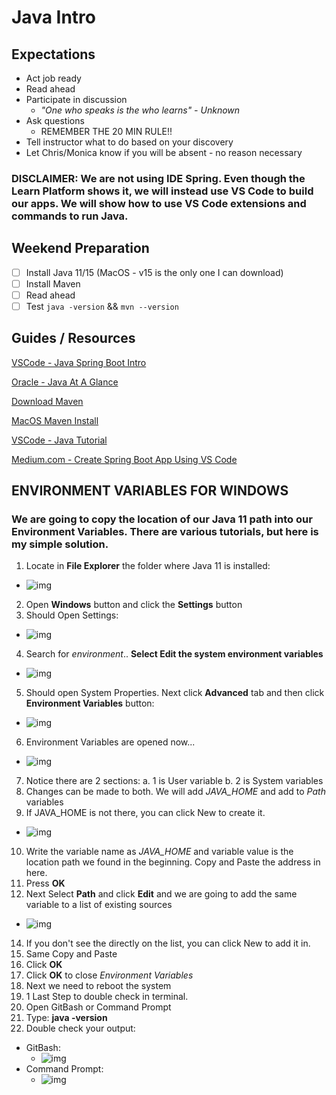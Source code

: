 # Java Intro

## Expectations

- Act job ready
- Read ahead
- Participate in discussion
  - _"One who speaks is the who learns" - Unknown_
- Ask questions
  - REMEMBER THE 20 MIN RULE!!
- Tell instructor what to do based on your discovery
- Let Chris/Monica know if you will be absent - no reason necessary

### DISCLAIMER: We are not using IDE Spring. Even though the Learn Platform shows it, we will instead use VS Code to build our apps. We will show how to use VS Code extensions and commands to run Java.

## Weekend Preparation

- [ ] Install Java 11/15 (MacOS - v15 is the only one I can download)
- [ ] Install Maven
- [ ] Read ahead
- [ ] Test `java -version` && `mvn --version`

## Guides / Resources

[VSCode - Java Spring Boot Intro](https://code.visualstudio.com/docs/java/java-spring-boot)

[Oracle - Java At A Glance](https://www.oracle.com/java/technologies/java-se-glance.html)

[Download Maven](https://maven.apache.org/download.cgi)

[MacOS Maven Install](https://www.journaldev.com/2348/install-maven-mac-os)

[VSCode - Java Tutorial](https://code.visualstudio.com/docs/java/java-tutorial)

[Medium.com - Create Spring Boot App Using VS Code](https://medium.com/programming-is-hard/creating-a-hello-world-spring-boot-app-using-vs-code-f59b1e2e95d)

## ENVIRONMENT VARIABLES FOR WINDOWS

### We are going to copy the location of our Java 11 path into our Environment Variables. There are various tutorials, but here is my simple solution.

1. Locate in **File Explorer** the folder where Java 11 is installed:

- ![img](images/image0.png)

2. Open **Windows** button and click the **Settings** button
3. Should Open Settings:

- ![img](images/image1.png)

4. Search for _environment_.. **Select Edit the system environment variables**

- ![img](images/image2.png)

5. Should open System Properties. Next click **Advanced** tab and then click **Environment Variables** button:

- ![img](images/image3.png)

6. Environment Variables are opened now...

- ![img](images/image4.png)

7. Notice there are 2 sections:
   a. 1 is User variable
   b. 2 is System variables
8. Changes can be made to both. We will add _JAVA_HOME_ and add to _Path_ variables
9. If JAVA_HOME is not there, you can click New to create it.

- ![img](images/image5.png)

10. Write the variable name as _JAVA_HOME_ and variable value is the location path we found in the beginning. Copy and Paste the address in here.
11. Press **OK**
12. Next Select **Path** and click **Edit** and we are going to add the same variable to a list of existing sources

- ![img](images/image6.png)

14. If you don't see the directly on the list, you can click New to add it in.
15. Same Copy and Paste
16. Click **OK**
17. Click **OK** to close _Environment Variables_
18. Next we need to reboot the system
19. 1 Last Step to double check in terminal.
20. Open GitBash or Command Prompt
21. Type: **java -version**
22. Double check your output:

- GitBash:
  - ![img](images/image7.png)
- Command Prompt:
  - ![img](images/image8.png)
